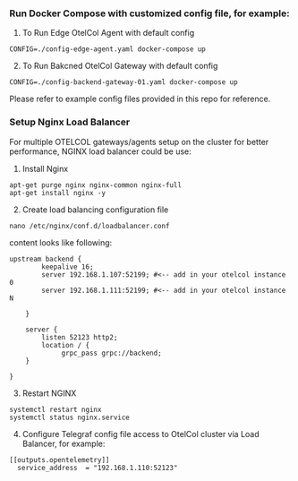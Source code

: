 ### Run Docker Compose with customized config file, for example:
 
 1. To Run Edge OtelCol Agent with default config 
 ```
 CONFIG=./config-edge-agent.yaml docker-compose up
```

2. To Run Bakcned OtelCol Gateway with default config 
 ```
 CONFIG=./config-backend-gateway-01.yaml docker-compose up
```

Please refer to example config files provided in this repo for reference.

### Setup Nginx Load Balancer 
For multiple OTELCOL gateways/agents setup on the cluster for better performance, NGINX load balancer could be use:

1. Install Nginx
```
apt-get purge nginx nginx-common nginx-full
apt-get install nginx -y
```

2. Create load balancing configuration file 
```
nano /etc/nginx/conf.d/loadbalancer.conf
```

content looks like following:
```
upstream backend {        
        keepalive 16; 
        server 192.168.1.107:52199; #<-- add in your otelcol instance 0 
        server 192.168.1.111:52199; #<-- add in your otelcol instance N    

    }

    server {
        listen 52123 http2;
        location / {	       
        	 grpc_pass grpc://backend;                                 
	}
 
}
```

3. Restart NGINX
```
systemctl restart nginx
systemctl status nginx.service
```

4. Configure Telegraf config file access to OtelCol cluster via Load Balancer, for example:

```
[[outputs.opentelemetry]]
  service_address  = "192.168.1.110:52123"
```


